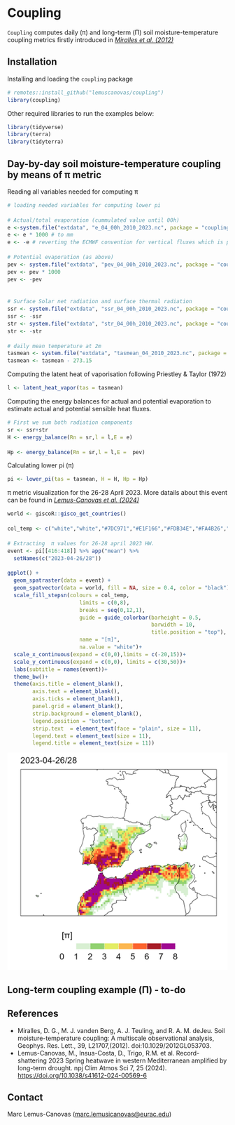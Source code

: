# Coupling

`Coupling` computes daily (π) and long-term (Π) soil moisture-temperature coupling metrics firstly introduced in [*Miralles et al. (2012)*](https://agupubs.onlinelibrary.wiley.com/doi/full/10.1029/2012GL053703)

## Installation

Installing and loading the `coupling` package
```r
# remotes::install_github("lemuscanovas/coupling")
library(coupling)
```
Other required libraries to run the examples below:

```r
library(tidyverse)
library(terra)
library(tidyterra)
```
    

## Day-by-day soil moisture-temperature coupling by means of **π** metric


Reading all variables needed for computing π
```r
# loading needed variables for computing lower pi

# Actual/total evaporation (cummulated value until 00h)
e <-system.file("extdata", "e_04_00h_2010_2023.nc", package = "coupling") %>% rast
e <- e * 1000 # to mm
e <- -e # reverting the ECMWF convention for vertical fluxes which is positive downwards 

# Potential evaporation (as above)
pev <- system.file("extdata", "pev_04_00h_2010_2023.nc", package = "coupling") %>% rast()
pev <- pev * 1000
pev <- -pev


# Surface Solar net radiation and surface thermal radiation
ssr <- system.file("extdata", "ssr_04_00h_2010_2023.nc", package = "coupling") %>% rast()
ssr <- -ssr
str <- system.file("extdata", "str_04_00h_2010_2023.nc", package = "coupling") %>% rast()
str <- -str

# daily mean temperature at 2m
tasmean <- system.file("extdata", "tasmean_04_2010_2023.nc", package = "coupling") %>% rast()
tasmean <- tasmean - 273.15
```

Computing the latent heat of vaporisation following Priestley & Taylor (1972)

```r
l <- latent_heat_vapor(tas = tasmean)
```

Computing the energy balances for actual and potential evaporation to estimate
actual and potential sensible heat fluxes.

```r
# First we sum both radiation components
sr <- ssr+str
H <- energy_balance(Rn = sr,l = l,E = e)

Hp <- energy_balance(Rn = sr,l = l,E =  pev)
```

Calculating lower pi (π)
```r
pi <- lower_pi(tas = tasmean, H = H, Hp = Hp)
```
π metric visualization for the 26-28 April 2023. More datails about this event can be found in [*Lemus-Canovas et al. (2024)*](https://www.nature.com/articles/s41612-024-00569-6)

```r
world <- giscoR::gisco_get_countries()

col_temp <- c("white","white","#7DC971","#E1F166","#FDB34E","#FA4B26","#830024","purple")

# Extracting  π values for 26-28 april 2023 HW.  
event <- pi[[416:418]] %>% app("mean") %>%
  setNames(c("2023-04-26/28"))

ggplot() +
  geom_spatraster(data = event) +
  geom_spatvector(data = world, fill = NA, size = 0.4, color = "black")+
  scale_fill_stepsn(colours = col_temp, 
                       limits = c(0,8),
                       breaks = seq(0,12,1),
                       guide = guide_colorbar(barheight = 0.5,
                                              barwidth = 10,
                                              title.position = "top"),
                       name = "[π]",
                       na.value = "white")+
  scale_x_continuous(expand = c(0,0),limits = c(-20,15))+
  scale_y_continuous(expand = c(0,0), limits = c(30,50))+
  labs(subtitle = names(event))+
  theme_bw()+
  theme(axis.title = element_blank(),
        axis.text = element_blank(),
        axis.ticks = element_blank(),
        panel.grid = element_blank(),
        strip.background = element_blank(),
        legend.position = "bottom",
        strip.text  = element_text(face = "plain", size = 11),
        legend.text = element_text(size = 11),
        legend.title = element_text(size = 11))
```
![](img/example_event_coupling_lower_pi.png)

## Long-term coupling example (**Π**) - to-do

## References

- Miralles, D. G., M. J. vanden Berg, A. J. Teuling, and R. A. M. deJeu. Soil moisture-temperature coupling: A multiscale observational analysis, Geophys. Res. Lett., 39, L21707,(2012). doi:10.1029/2012GL053703. 
- Lemus-Canovas, M., Insua-Costa, D., Trigo, R.M. et al. Record-shattering 2023 Spring heatwave in western Mediterranean amplified by long-term drought. npj Clim Atmos Sci 7, 25 (2024). https://doi.org/10.1038/s41612-024-00569-6

## Contact
Marc Lemus-Canovas (marc.lemusicanovas@eurac.edu)

